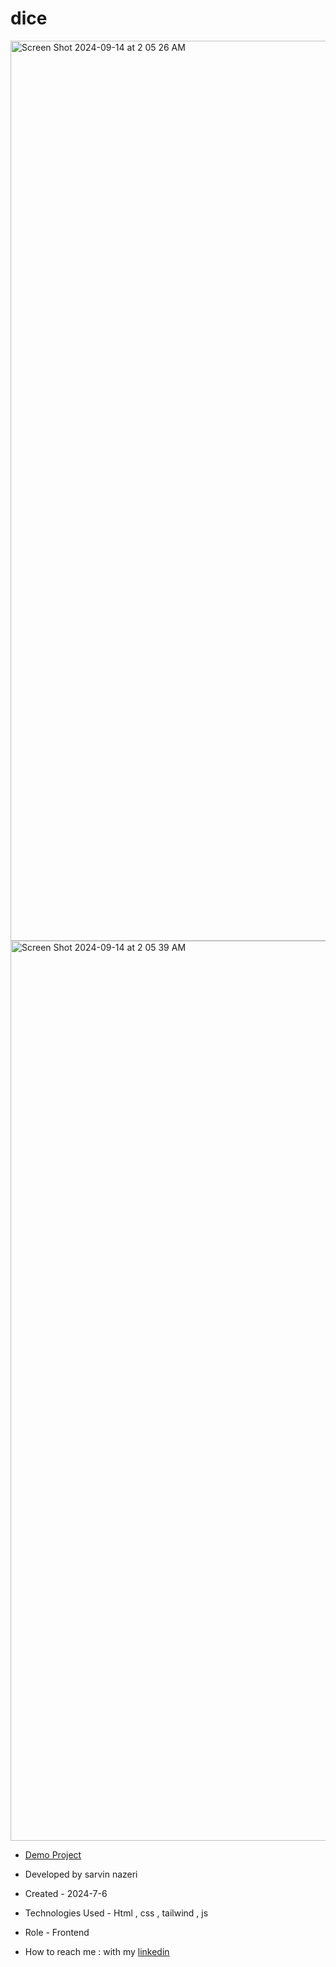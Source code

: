 # dice
<img width="1440" alt="Screen Shot 2024-09-14 at 2 05 26 AM" src="https://github.com/user-attachments/assets/ea9cf206-ad3a-4a8a-bb7c-dc18841c7fef">
<img width="1440" alt="Screen Shot 2024-09-14 at 2 05 39 AM" src="https://github.com/user-attachments/assets/9a4059f9-d817-41dc-8aca-40755bc6b642">

- [Demo Project](https://sarvinnazeri.github.io/dice/)
- Developed by sarvin nazeri

- Created - 2024-7-6

- Technologies Used - Html , css , tailwind , js

- Role - Frontend

- How to reach me : with my [linkedin](https://www.linkedin.com/in/sarvin-nazeri)
